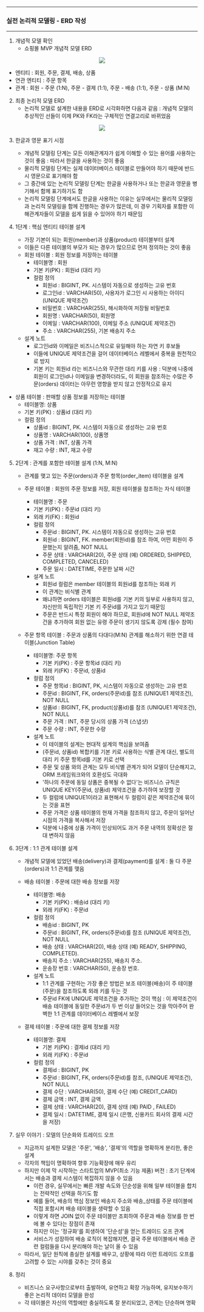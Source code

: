 -----
### 실전 논리적 모델링 - ERD 작성
-----
1. 개념적 모델 확인
   - 쇼핑몰 MVP 개념적 모델 ERD
<div align="center">
<img src="https://github.com/user-attachments/assets/49b4588c-ad9e-4706-afe3-634ddac3c131">
</div>

   - 엔티티 : 회원, 주문, 결제, 배송, 상품
   - 연관 엔티티 : 주문 항목
   - 관계 : 회원 - 주문 (1:N), 주문 - 결제 (1:1), 주문 - 배송 (1:1), 주문 - 상품 (M:N)

2. 최종 논리적 모델 ERD
   - 논리적 모델로 설계한 내용을 ERD로 시각화하면 다음과 같음 : 개념적 모델의 추상적인 선들이 이제 PK와 FK라는 구체적인 연결고리로 바뀌었음
<div align="center">
<img src="https://github.com/user-attachments/assets/05206d20-bbf8-4203-ab47-bd67ea1c257a">
</div>

3. 한글과 영문 표기 시점
   - 개념적 모델링 단계는 모든 이해관계자가 쉽게 이해할 수 있는 용어를 사용하는 것이 좋음 : 따라서 한글을 사용하는 것이 좋음
   - 물리적 모델링 단계는 실제 데이터베이스 테이블로 만들어야 하기 때문에 반드시 영문으로 표기해야 함
   - 그 중간에 있는 논리적 모델링 단계는 한글을 사용하거나 또는 한글과 영문을 병기해서 함께 표기하기도 함
   - 논리적 모델링 단계에서도 한글을 사용하는 이유는 실무에서는 물리적 모델링과 논리적 모델링을 함께 진행하는 경우가 많은데, 이 경우 기획자를 포함한 이해관계자들이 모델을 쉽게 읽을 수 있어야 하기 때문임

4. 1단계 : 핵심 엔티티 테이블 설계
   - 가장 기본이 되는 회원(member)과 상품(product) 테이블부터 설계
   - 이들은 다른 테이블의 부모가 되는 경우가 많으므로 먼저 정의하는 것이 좋음
   - 회원 테이블 : 회원 정보를 저장하는 테이블
     + 테이블명 : 회원
     + 기본 키(PK) : 회원id (대리 키)
     + 컬럼 정의
        * 회원id : BIGINT, PK. 시스템이 자동으로 생성하는 고유 번호
        * 로그인id : VARCHAR(50), 사용자가 로그인 시 사용하는 아이디 (UNIQUE 제약조건)
        * 비밀번호 : VARCHAR(255), 해시화하여 저장될 비밀번호
        * 회원명 : VARCHAR(50), 회원명
        * 이메일 : VARCHAR(100), 이메일 주소 (UNIQUE 제약조건)
        * 주소 : VARCHAR(255), 기본 배송지 주소

    + 설계 노트
       * 로그인id와 이메일은 비즈니스적으로 유일해야 하는 자연 키 후보들
       * 이들에 UNIQUE 제약조건을 걸어 데이터베이스 레벨에서 중복을 원천적으로 방지
       * 기본 키는 회원id 라는 비즈니스와 무관한 대리 키를 사용 : 덕분에 나중에 회원이 로그인id나 이메일을 변경하더라도, 이 회원을 참조하는 수많은 주문(orders) 데이터는 아무런 영향을 받지 않고 안정적으로 유지

  - 상품 테이블 : 판매할 상품 정보를 저장하는 테이블
     + 테이블명: 상품
     + 기본 키(PK) : 상품id (대리 키)
     + 컬럼 정의
       * 상품id : BIGINT, PK. 시스템이 자동으로 생성하는 고유 번호
       * 상품명 : VARCHAR(100), 상품명
       * 상품 가격 : INT, 상품 가격
       * 재고 수량 : INT, 재고 수량

5. 2단계 : 관계를 포함한 테이블 설계 (1:N, M:N)
   - 관계를 맺고 있는 주문(orders)과 주문 항목(order_item) 테이블을 설계
   - 주문 테이블 : 회원의 주문 정보를 저장, 회원 테이블을 참조하는 자식 테이블
     + 테이블명 : 주문
     + 기본 키(PK) : 주문id (대리 키)
     + 외래 키(FK) : 회원id
     + 컬럼 정의
       * 주문id : BIGINT, PK. 시스템이 자동으로 생성하는 고유 번호
       * 회원id : BIGINT, FK. member(회원id)를 참조 하여, 어떤 회원이 주문했는지 알려줌, NOT NULL
       * 주문 상태 : VARCHAR(20), 주문 상태 (예) ORDERED, SHIPPED, COMPLETED, CANCELED)
       * 주문 일시 : DATETIME, 주문한 날짜 시간
     + 설계 노트
       * 회원id 컬럼은 member 테이블의 회원id를 참조하는 외래 키
       * 이 관계는 비식별 관계
       * 왜냐하면 orders 테이블은 회원id를 기본 키의 일부로 사용하지 않고, 자신만의 독립적인 기본 키 주문id를 가지고 있기 때문임
       * 주문은 반드시 특정 회원이 해야 하므로, 회원id에 NOT NULL 제약조건을 추가하여 회원 없는 유령 주문이 생기지 않도록 강제 (필수 참여)

   - 주문 항목 테이블 : 주문과 상품의 다대다(M:N) 관계를 해소하기 위한 연결 테이블(Junction Table)
     + 테이블명: 주문 항목
       * 기본 키(PK) : 주문 항목id (대리 키)
       * 외래 키(FK) : 주문id, 상품id
     + 컬럼 정의
       * 주문 항목id : BIGINT, PK, 시스템이 자동으로 생성하는 고유 번호
       * 주문id : BIGINT, FK, orders(주문id)를 참조 (UNIQUE1 제약조건), NOT NULL
       * 상품id : BIGINT, FK, product(상품id)를 참조 (UNIQUE1 제약조건), NOT NULL
       * 주문 가격 : INT, 주문 당시의 상품 가격 (스냅샷)
       * 주문 수량 : INT, 주문한 수량
     + 설계 노트
       * 이 테이블의 설계는 현대적 설계의 핵심을 보여줌
       * (주문id, 상품id) 복합키를 기본 키로 사용하는 식별 관계 대신, 별도의 대리 키 주문 항목id를 기본 키로 선택
       * 주문 및 상품 와의 관계는 모두 비식별 관계가 되어 모델이 단순해지고, ORM 프레임워크와의 호환성도 극대화
       * '하나의 주문에 동일 상품은 중복될 수 없다'는 비즈니스 규칙은 UNIQUE KEY(주문id, 상품id) 제약조건을 추가하여 보장할 것
       * 두 컬럼에 UNIQUE1이라고 표현해서 두 컬럼이 같은 제약조건에 묶이는 것을 표현
       * 주문 가격은 상품 테이블의 현재 가격을 참조하지 않고, 주문이 일어난 시점의 가격을 복사해서 저장
       * 덕분에 나중에 상품 가격이 인상되어도 과거 주문 내역의 정확성은 절대 변하지 않음

6. 3단계 : 1:1 관계 테이블 설계
   - 개념적 모델에 있었던 배송(delivery)과 결제(payment)를 설계 : 둘 다 주문(orders)과 1:1 관계를 맺음
   - 배송 테이블 : 주문에 대한 배송 정보를 저장
     + 테이블명: 배송
       * 기본 키(PK) : 배송id (대리 키)
       * 외래 키(FK) : 주문id
     + 컬럼 정의
       * 배송id : BIGINT, PK
       * 주문id : BIGINT, FK, orders(주문id)를 참조 (UNIQUE 제약조건), NOT NULL
       * 배송 상태 : VARCHAR(20), 배송 상태 (예) READY, SHIPPING, COMPLETED).
       * 배송지 주소 : VARCHAR(255), 배송지 주소.
       * 운송장 번호 : VARCHAR(50), 운송장 번호.
     + 설계 노트
       * 1:1 관계를 구현하는 가장 좋은 방법은 보조 테이블(배송)이 주 테이블(주문)을 참조하도록 외래 키를 두는 것
       * 주문id FK에 UNIQUE 제약조건을 추가하는 것이 핵심 : 이 제약조건이 배송 테이블에 동일한 주문id가 두 번 이상 들어오는 것을 막아주어 완벽한 1:1 관계를 데이터베이스 레벨에서 보장

   - 결제 테이블 : 주문에 대한 결제 정보를 저장
     + 테이블명: 결제
       * 기본 키(PK) : 결제id (대리 키)
       * 외래 키(FK) : 주문id
     + 컬럼 정의
       * 결제id : BIGINT, PK
       * 주문id : BIGINT, FK, orders(주문id)를 참조, (UNIQUE 제약조건), NOT NULL
       * 결제 수단 : VARCHAR(50), 결제 수단 (예) CREDIT_CARD)
       * 결제 금액 : INT, 결제 금액
       * 결제 상태 : VARCHAR(20), 결제 상태 (예) PAID , FAILED)
       * 결제 일시 : DATETIME, 결제 일시 (은행, 신용카드 회사의 결제 시간을 저장)

7. 실무 이야기 : 모델의 단순화와 트레이드 오프
   - 지금까지 설계한 모델은 '주문', '배송', '결제'의 역할을 명확하게 분리한, 좋은 설계
   - 각자의 책임이 명확하여 향후 기능확장에 매우 유리
   - 하지만 이제 막 시작하는 스타트업의 MVP(최소 기능 제품) 버전 : 초기 단계에서는 배송과 결제 시스템이 복잡하지 않을 수 있음
     + 이런 경우, 실무에서는 빠른 개발 속도와 단순성을 위해 일부 테이블을 합치는 전략적인 선택을 하기도 함
     + 예를 들어, 배송의 핵심 정보인 배송지 주소와 배송_상태를 주문 테이블에 직접 포함시켜 배송 테이블을 생략할 수 있음
     + 이렇게 하면 JOIN 없이 주문 테이블만 조회하여 주문과 배송 정보를 한 번에 볼 수 있다는 장점이 존재
     + 하지만 이는 '정규화'를 희생하여 '단순성'을 얻는 트레이드 오프 관계
     + 서비스가 성장하여 배송 로직이 복잡해지면, 결국 주문 테이블에서 배송 관련 컬럼들을 다시 분리해야 하는 날이 올 수 있음
   - 따라서, 일단 원칙에 충실한 설계를 배우고, 상황에 따라 이런 트레이드 오프를 고려할 수 있는 시야를 갖추는 것이 중요

8. 정리
   - 비즈니스 요구사항으로부터 출발하여, 유연하고 확장 가능하며, 유지보수하기 좋은 논리적 데이터 모델을 완성
   - 각 테이블은 자신의 역할에만 충실하도록 잘 분리되었고, 관계는 단순하며 명확
